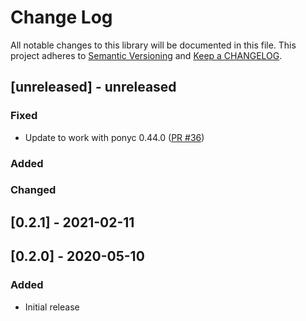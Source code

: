 # Change Log

All notable changes to this library will be documented in this file. This project adheres to [Semantic Versioning](http://semver.org/) and [Keep a CHANGELOG](http://keepachangelog.com/).

## [unreleased] - unreleased

### Fixed

- Update to work with ponyc 0.44.0 ([PR #36](https://github.com/ponylang/semver/pull/36))

### Added


### Changed


## [0.2.1] - 2021-02-11

## [0.2.0] - 2020-05-10

### Added

- Initial release

